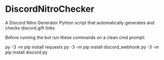 # DiscordNitroChecker
A Discord Nitro Generator Pyhton script that automatically generates and checks discord.gift links

Before running the bot run these commands on a clean cmd prompt:

py -3 -m pip install requests
py -3 -m pip install discord_webhook
py -3 -m pip install discord.py
